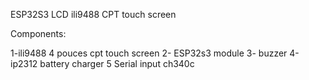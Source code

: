 ESP32S3 LCD ili9488 CPT touch screen 

Components:

1-ili9488 4 pouces cpt touch screen 
2- ESP32s3 module
3- buzzer
4-ip2312 battery charger
5 Serial input ch340c

